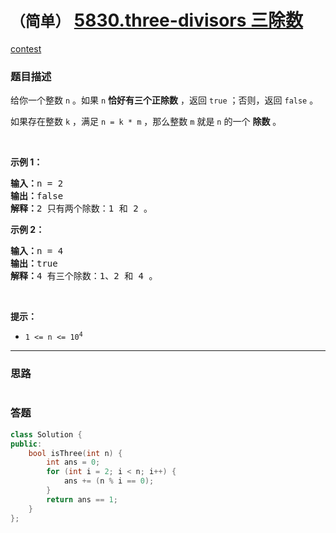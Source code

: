 # `（简单）` [5830.three-divisors 三除数](https://leetcode-cn.com/problems/three-divisors/)

[contest](https://leetcode-cn.com/contest/weekly-contest-252/problems/three-divisors/)

### 题目描述
<div class="notranslate"><p>给你一个整数 <code>n</code> 。如果 <code>n</code> <strong>恰好有三个正除数</strong> ，返回 <code>true</code><em> </em>；否则，返回<em> </em><code>false</code> 。</p>

<p>如果存在整数 <code>k</code> ，满足 <code>n = k * m</code> ，那么整数 <code>m</code> 就是 <code>n</code> 的一个 <strong>除数</strong> 。</p>

<p>&nbsp;</p>

<p><strong>示例 1：</strong></p>

<pre><strong>输入：</strong>n = 2
<strong>输出：</strong>false
<strong>解释：</strong>2 只有两个除数：1 和 2 。</pre>

<p><strong>示例 2：</strong></p>

<pre><strong>输入：</strong>n = 4
<strong>输出：</strong>true
<strong>解释：</strong>4 有三个除数：1、2 和 4 。
</pre>

<p>&nbsp;</p>

<p><strong>提示：</strong></p>

<ul>
	<li><code>1 &lt;= n &lt;= 10<sup>4</sup></code></li>
</ul>
</div>

---
### 思路
```
```



### 答题
``` C++
class Solution {
public:
    bool isThree(int n) {
        int ans = 0;
        for (int i = 2; i < n; i++) {
            ans += (n % i == 0);
        }
        return ans == 1;
    }
};
```




